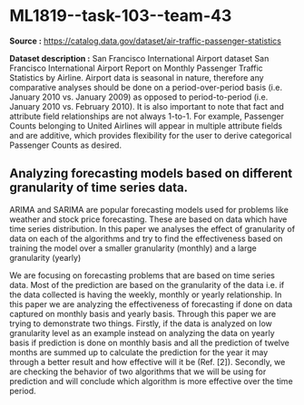# ML1819--task-103--team-43

**Source :** https://catalog.data.gov/dataset/air-traffic-passenger-statistics

**Dataset description :** San Francisco International Airport dataset
San Francisco International Airport Report on Monthly Passenger Traffic Statistics by Airline. Airport data is seasonal in nature, therefore any comparative analyses should be done on a period-over-period basis (i.e. January 2010 vs. January 2009) as opposed to period-to-period (i.e. January 2010 vs. February 2010). It is also important to note that fact and attribute field relationships are not always 1-to-1. For example, Passenger Counts belonging to United Airlines will appear in multiple attribute fields and are additive, which provides flexibility for the user to derive categorical Passenger Counts as desired.

## Analyzing forecasting models based on different granularity of time series data.

ARIMA and SARIMA are popular forecasting models used for problems like weather and stock price forecasting. These are based on data which have time series distribution. In this paper we analyses the effect of granularity of data on each of the algorithms and try to find the effectiveness based on training the model over a smaller granularity (monthly) and a large granularity (yearly)

We are focusing on forecasting problems that are based on time series data. Most of the prediction are based on the granularity of the data i.e. if the data collected is having the weekly, monthly or yearly relationship. In this paper we are analyzing the effectiveness of forecasting if done on data captured on monthly basis and yearly basis. Through this paper we are trying to demonstrate two things. Firstly, if the data is analyzed on low granularity level as an example instead on analyzing the data on yearly basis if prediction is done on monthly basis and all the prediction of twelve months are summed up to calculate the prediction for the year it may through a better result and how effective will it be (Ref. [2]). Secondly, we are checking the behavior of two algorithms that we will be using for prediction and will conclude which algorithm is more effective over the time period.
